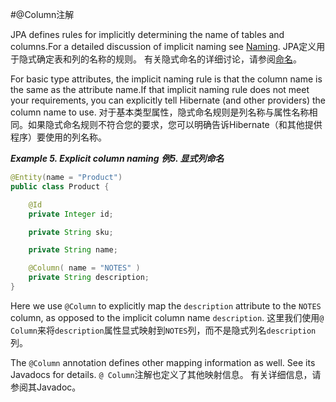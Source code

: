 #@Column注解


JPA defines rules for implicitly determining the name of tables and columns.For a detailed discussion of implicit naming see [Naming](/Book/domainmodel/2/naming.md).
JPA定义用于隐式确定表和列的名称的规则。 有关隐式命名的详细讨论，请参阅[命名](/Book/domainmodel/2/naming.md)。

For basic type attributes, the implicit naming rule is that the column name is the same as the attribute name.If that implicit naming rule does not meet your requirements, you can explicitly tell Hibernate (and other providers) the column name to use.
对于基本类型属性，隐式命名规则是列名称与属性名称相同。如果隐式命名规则不符合您的要求，您可以明确告诉Hibernate（和其他提供程序）要使用的列名称。

_**Example 5. Explicit column naming**_
_**例5. 显式列命名**_
```java
@Entity(name = "Product")
public class Product {

    @Id
    private Integer id;

    private String sku;

    private String name;

    @Column( name = "NOTES" )
    private String description;
}
```
    
 Here we use `@Column` to explicitly map the `description` attribute to the `NOTES` column, as opposed to the implicit column name `description`.
这里我们使用`@ Column`来将`description`属性显式映射到`NOTES`列，而不是隐式列名`description`列。

The `@Column` annotation defines other mapping information as well. See its Javadocs for details.
`@ Column`注解也定义了其他映射信息。 有关详细信息，请参阅其Javadoc。

  